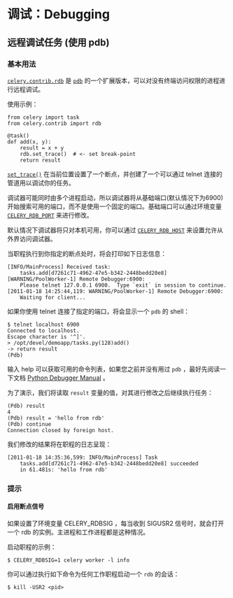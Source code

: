 # 调试：Debugging

## 远程调试任务 \(使用 pdb\)

### 基本用法

[`celery.contrib.rdb`](http://docs.celeryproject.org/en/latest/reference/celery.contrib.rdb.html#module-celery.contrib.rdb) 是 [`pdb`](https://docs.python.org/dev/library/pdb.html#module-pdb) 的一个扩展版本，可以对没有终端访问权限的进程进行远程调试。

使用示例：

```text
from celery import task
from celery.contrib import rdb

@task()
def add(x, y):
    result = x + y
    rdb.set_trace()  # <- set break-point
    return result
```

[`set_trace()`](http://docs.celeryproject.org/en/latest/reference/celery.contrib.rdb.html#celery.contrib.rdb.set_trace) 在当前位置设置了一个断点，并创建了一个可以通过 telnet 连接的管道用以调试你的任务。

调试器可能同时由多个进程启动，所以调试器将从基础端口\(默认情况下为6900\)开始搜索可用的端口，而不是使用一个固定的端口。基础端口可以通过环境变量 [`CELERY_RDB_PORT`](http://docs.celeryproject.org/en/latest/reference/celery.contrib.rdb.html#envvar-CELERY_RDB_PORT) 来进行修改。

默认情况下调试器将只对本机可用，你可以通过 [`CELERY_RDB_HOST`](http://docs.celeryproject.org/en/latest/reference/celery.contrib.rdb.html#envvar-CELERY_RDB_HOST) 来设置允许从外界访问调试器。

当职程执行到你指定的断点处时，将会打印如下日志信息：

```text
[INFO/MainProcess] Received task:
    tasks.add[d7261c71-4962-47e5-b342-2448bedd20e8]
[WARNING/PoolWorker-1] Remote Debugger:6900:
    Please telnet 127.0.0.1 6900.  Type `exit` in session to continue.
[2011-01-18 14:25:44,119: WARNING/PoolWorker-1] Remote Debugger:6900:
    Waiting for client...
```

如果你使用 telnet 连接了指定的端口，将会显示一个 `pdb` 的 shell：

```text
$ telnet localhost 6900
Connected to localhost.
Escape character is '^]'.
> /opt/devel/demoapp/tasks.py(128)add()
-> return result
(Pdb)
```

输入 help 可以获取可用的命令列表，如果您之前并没有用过 `pdb` ，最好先阅读一下文档 [Python Debugger Manual](http://docs.python.org/library/pdb.html) 。

为了演示，我们将读取 `result` 变量的值，对其进行修改之后继续执行任务：

```text
(Pdb) result
4
(Pdb) result = 'hello from rdb'
(Pdb) continue
Connection closed by foreign host.
```

我们修改的结果将在职程的日志呈现：

```text
[2011-01-18 14:35:36,599: INFO/MainProcess] Task
    tasks.add[d7261c71-4962-47e5-b342-2448bedd20e8] succeeded
    in 61.481s: 'hello from rdb'
```

### 提示

#### 启用断点信号

如果设置了环境变量 CELERY\_RDBSIG ，每当收到 SIGUSR2 信号时，就会打开一个 rdb 的实例。主进程和工作进程都是这种情况。

启动职程的示例：

```text
$ CELERY_RDBSIG=1 celery worker -l info
```

你可以通过执行如下命令为任何工作职程启动一个 `rdb` 的会话：

```text
$ kill -USR2 <pid>
```

